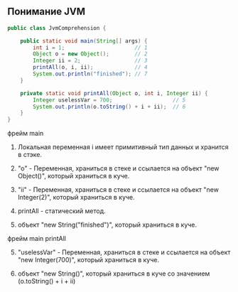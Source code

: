 ## Понимание JVM


```java
public class JvmComprehension {

    public static void main(String[] args) {
        int i = 1;                      // 1
        Object o = new Object();        // 2
        Integer ii = 2;                 // 3
        printAll(o, i, ii);             // 4
        System.out.println("finished"); // 7
    }

    private static void printAll(Object o, int i, Integer ii) {
        Integer uselessVar = 700;                   // 5
        System.out.println(o.toString() + i + ii);  // 6
    }
}
```

фрейм main
1. Локальная переменная i имеет примитивный тип данных и хранится в стэке.

2. "o" - Переменная, храниться в стеке и ссылается на объект "new Object()", который храниться в куче.

3.  "ii" - Переменная, храниться в стеке и ссылается на объект "new Integer(2)", который храниться в куче.

4.  printAll - статический метод.

7.  объект "new String("finished")", который храниться в куче.


фрейм main printAll

5.  "uselessVar" - Переменная, храниться в стеке и ссылается на объект "new Integer(700)", который храниться в куче.

6.  объект "new String()", который храниться в куче со значением (o.toString() + i + ii)





   

